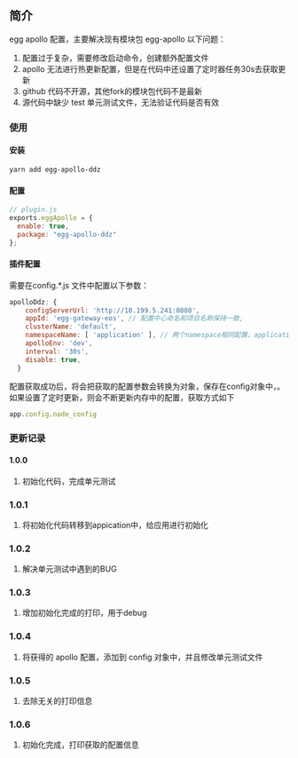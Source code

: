 ## 简介
egg apollo 配置，主要解决现有模块包 egg-apollo 以下问题：
1. 配置过于复杂，需要修改启动命令，创建额外配置文件
2. apollo 无法进行热更新配置，但是在代码中还设置了定时器任务30s去获取更新
3. github 代码不开源，其他fork的模块包代码不是最新
4. 源代码中缺少 test 单元测试文件，无法验证代码是否有效


### 使用
#### 安装
```
yarn add egg-apollo-ddz
```
#### 配置
```js
// plugin.js
exports.eggApollo = {
  enable: true,
  package: "egg-apollo-ddz"
};
```

#### 插件配置
需要在config.*.js 文件中配置以下参数：
```js
apolloDdz: {
    configServerUrl: 'http://10.199.5.241:8080',
    appId: 'egg-gateway-eos', // 配置中心命名和项目名称保持一致,
    clusterName: 'default',
    namespaceName: [ 'application' ], // 两个namespace相同配置，application配置会覆盖'python.mysql'
    apolloEnv: 'dev',
    interval: '30s',
    disable: true,
  }
```

配置获取成功后，将会把获取的配置参数会转换为对象，保存在config对象中，。如果设置了定时更新，则会不断更新内存中的配置，获取方式如下
```js
app.config.node_config
```

### 更新记录
#### 1.0.0
1. 初始化代码，完成单元测试

### 1.0.1
1. 将初始化代码转移到appication中，给应用进行初始化

### 1.0.2
1. 解决单元测试中遇到的BUG

### 1.0.3
1. 增加初始化完成的打印，用于debug

### 1.0.4
1. 将获得的 apollo 配置，添加到 config 对象中，并且修改单元测试文件

### 1.0.5
1. 去除无关的打印信息

### 1.0.6
1. 初始化完成，打印获取的配置信息
